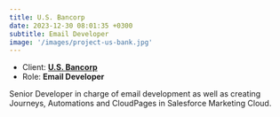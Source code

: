 ```yaml
---
title: U.S. Bancorp
date: 2023-12-30 08:01:35 +0300
subtitle: Email Developer
image: '/images/project-us-bank.jpg'
---
```


<ul class="list-inline item-details">
    <li>Client:
        <strong><a href="https://www.usbank.com/">U.S. Bancorp</a>
        </strong>
    </li>
    <li>Role:
        <strong>Email Developer</strong>
    </li>
</ul>

Senior Developer in charge of email development as well as creating Journeys, Automations and CloudPages in Salesforce Marketing Cloud.